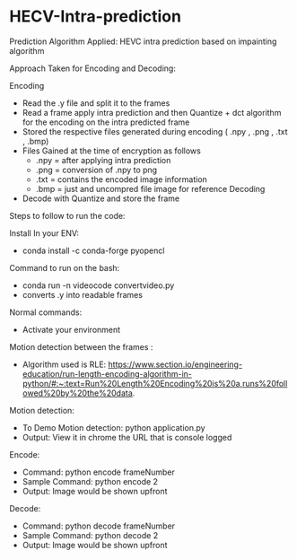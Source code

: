# HECV-Intra-prediction

Prediction Algorithm Applied: HEVC intra prediction based on impainting algorithm

Approach Taken for Encoding and Decoding:

Encoding 
- Read the .y file and split it to the frames
- Read a frame apply intra prediction and then Quantize + dct algorithm for the encoding on the intra predicted frame 
- Stored the respective files generated during encoding ( .npy , .png , .txt , .bmp)
- Files Gained at the time of encryption as follows 
  - .npy = after applying intra prediction
  - .png = conversion of .npy to png
  - .txt = contains the encoded image information
  - .bmp = just and uncompred file image for reference
Decoding
- Decode with Quantize and store the frame 




Steps to follow to run the code:

Install In your ENV: 
- conda install -c conda-forge pyopencl

Command to run on the bash:
- conda run -n videocode convertvideo.py   
- converts .y into readable frames 

Normal commands:
-  Activate your environment

Motion detection between the frames : 
-  Algorithm used is RLE: https://www.section.io/engineering-education/run-length-encoding-algorithm-in-python/#:~:text=Run%20Length%20Encoding%20is%20a,runs%20followed%20by%20the%20data.

Motion detection:
- To Demo Motion detection: python application.py 
- Output: View it in chrome the URL that is console logged 

Encode: 
- Command: python encode frameNumber 
- Sample Command: python encode 2
- Output: Image would be shown upfront

Decode:
- Command: python decode frameNumber 
- Sample Command: python decode 2
- Output: Image would be shown upfront
